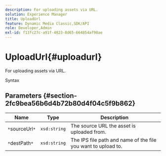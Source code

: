 ```yaml
---
description: For uploading assets via URL.
solution: Experience Manager
title: UploadUrl
feature: Dynamic Media Classic,SDK/API
role: Developer,Admin
exl-id: f13fc27c-a91f-4823-8d65-664854af98ae
---
```

# UploadUrl{#uploadurl}

For uploading assets via URL.

 Syntax 

## Parameters {#section-2fc9bea56b6d4b72b80d4f04c5f9b862}

|  Name  | Type  | Description  |
|---|---|---|
|  `*`sourceUrl`*`  | `xsd:string`  | The source URL the asset is uploaded from.  |
|  `*`destPath`*`  | `xsd:string`  | The IPS file path and name of the file you want to upload to.  |
